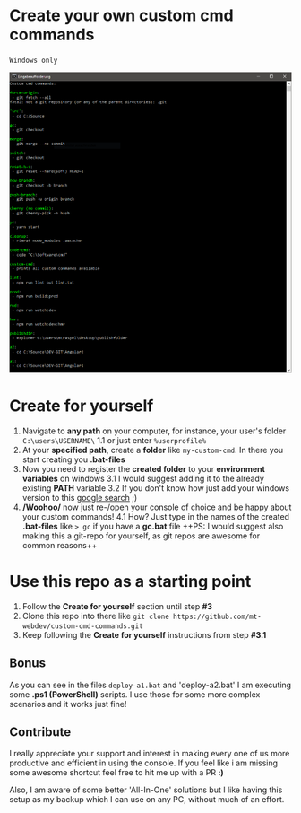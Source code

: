 # Create your own custom cmd commands
`Windows only`


![Preview](https://raw.githubusercontent.com/mt-webdev/custom-cmd-commands/master/ccc.PNG)


# Create for yourself

1. Navigate to **any path** on your computer, for instance, your user's folder `C:\users\USERNAME\`
1.1 or just enter `%userprofile%`
2. At your **specified path**, create a **folder** like `my-custom-cmd`. In there you start creating you **.bat-files**
3. Now you need to register the **created folder** to your **environment variables** on windows
3.1 I would suggest adding it to the already existing **PATH** variable
3.2 If you don't know how just add your windows version to this [google search](https://www.google.de/search?q=how+to+edit+environment+variables+windows)  ;) 
4. **/Woohoo/** now just re-/open your console of choice and be happy about your custom commands!
4.1 How? Just type in the names of the created **.bat-files** like `> gc` if you have a **gc.bat** file
++PS: I would suggest also making this a git-repo for yourself, as git repos are awesome for common reasons++


# Use this repo as a starting point

1. Follow the **Create for yourself** section until step **#3**
2. Clone this repo into there like `git clone https://github.com/mt-webdev/custom-cmd-commands.git`
3. Keep following the **Create for yourself** instructions from step **#3.1**

## Bonus
As you can see in the files `deploy-a1.bat` and 'deploy-a2.bat' I am executing some **.ps1 (PowerShell)** scripts.
I use those for some more complex scenarios and it works just fine!

## Contribute
I really appreciate your support and interest in making every one of us more productive and efficient in using the console.
If you feel like i am missing some awesome shortcut feel free to hit me up with a PR **:)**

Also, I am aware of some better 'All-In-One' solutions but I like having this setup as my backup which I can use on any PC, without much of an effort.
